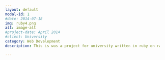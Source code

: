 ```yaml
---
layout: default
modal-id: 1
#date: 2014-07-18
img: ruby4.png
alt: image-alt
#project-date: April 2014
#client: University
category: Web Development
description: This is was a project for university written in ruby on rails. It is an image sharing and maniuplation website. It only contains simple image manipulation functions but this could be easily expanded. It also keeps a history of image versions. Duplicates are avoided through storing images based on their md5 hash.

---
```

